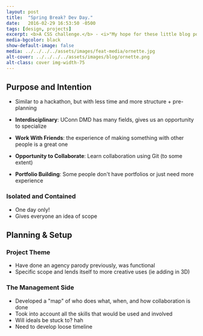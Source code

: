 ```yaml
---
layout: post
title:  "Spring Break? Dev Day."
date:   2016-02-29 16:53:50 -0500
tags: [design, projects]
excerpt: <b>A CSS challenge.</b> - <i>"My hope for these little blog posts is to document my process and hopefully be able to learn from it in retrospect when I do another portfolio."</i>
media-bgcolor: black
show-default-image: false
media: ../../../../assets/images/feat-media/ornette.jpg
alt-cover: ../../../../assets/images/blog/ornette.png
alt-class: cover img-width-75
---
```


## Purpose and Intention

* Similar to a hackathon, but with less time and more structure + pre-planning

* **Interdisciplinary**: UConn DMD has many fields, gives us an opportunity to specialize
* **Work With Friends**: the experience of making something with other people is a great one
* **Opportunity to Collaborate**: Learn collaboration using Git (to some extent)
* **Portfolio Building**: Some people don't have portfolios or just need more experience

### Isolated and Contained

* One day only!
* Gives everyone an idea of scope

## Planning & Setup

### Project Theme

* Have done an agency parody previously, was functional
* Specific scope and lends itself to more creative uses (ie adding in 3D)


### The Management Side

* Developed a "map" of who does what, when, and how collaboration is done
* Took into account all the skills that would be used and involved
* Will ideals be stuck to? hah
* Need to develop loose timeline
